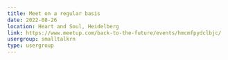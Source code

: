 ```yaml
---
title: Meet on a regular basis
date: 2022-08-26
location: Heart and Soul, Heidelberg
link: https://www.meetup.com/back-to-the-future/events/hmcmfpydclbjc/
usergroup: smalltalkrn
type: usergroup
---
```

